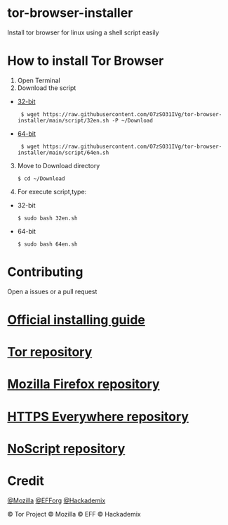# tor-browser-installer
Install tor browser for linux using a shell script easily
# How to install Tor Browser
1. Open Terminal
2. Download the script 

- [32-bit](https://raw.githubusercontent.com/O7zSO31IVg/tor-browser-installer/main/script/32en.sh)

       $ wget https://raw.githubusercontent.com/O7zSO31IVg/tor-browser-installer/main/script/32en.sh -P ~/Download

- [64-bit](https://raw.githubusercontent.com/O7zSO31IVg/tor-browser-installer/main/script/64en.sh)

       $ wget https://raw.githubusercontent.com/O7zSO31IVg/tor-browser-installer/main/script/64en.sh

3. Move to Download directory

       $ cd ~/Download

4. For execute script,type:

- 32-bit

      $ sudo bash 32en.sh

- 64-bit

      $ sudo bash 64en.sh

# Contributing
Open a issues or a pull request
# [Official installing guide](https://tb-manual.torproject.org/installation/)
# [Tor repository](https://gitweb.torproject.org/tor.git)
# [Mozilla Firefox repository](https://hg.mozilla.org/mozilla-central/)
# [HTTPS Everywhere repository](https://github.com/EFForg/https-everywhere/)
# [NoScript repository](https://github.com/hackademix/noscript)
# Credit
[@Mozilla](https://github.com/mozilla/) [@EFForg](https://github.com/EFForg) [@Hackademix](https://github.com/hackademix)


© Tor Project © Mozilla © EFF © Hackademix

